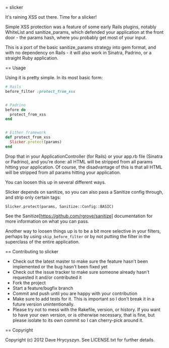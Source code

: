 = slicker

It's raining XSS out there. Time for a slicker!

Simple XSS protection was a feature of some early Rails plugins, notably WhiteList and sanitize_params, which defended your application at the front door - the params hash, where you probably get most of your input.  

This is a port of the basic sanitize_params strategy into gem format, and with no dependency on Rails - it will also work in Sinatra, Padrino, or a straight Ruby application. 

== Usage

Using it is pretty simple. In its most basic form:

```ruby
# Rails
before_filter :protect_from_xss


# Padrino
before do
  protect_from_xss
end


# Either framework
def protect_from_xss
  Slicker.protect(params)
end
```

Drop that in your ApplicationController (for Rails) or your app.rb file (Sinatra or Padrino), and you're done: all HTML will be stripped from all params hitting your application. Of course, the disadvantage of this is that all HTML will be stripped from all params hitting your application. 

You can loosen this up in several different ways.

Slicker depends on sanitize, so you can also pass a Sanitize config through, and strip only certain tags:

    Slicker.protect(params, Sanitize::Config::BASIC)

See the Sanitize[https://github.com/rgrove/sanitize] documentation for more information on what you can pass.

Another way to loosen things up is to be a bit more selective in your filters, perhaps by using `skip_before_filter` or by not putting the filter in the superclass of the entire application.

== Contributing to slicker
 
* Check out the latest master to make sure the feature hasn't been implemented or the bug hasn't been fixed yet
* Check out the issue tracker to make sure someone already hasn't requested it and/or contributed it
* Fork the project
* Start a feature/bugfix branch
* Commit and push until you are happy with your contribution
* Make sure to add tests for it. This is important so I don't break it in a future version unintentionally.
* Please try not to mess with the Rakefile, version, or history. If you want to have your own version, or is otherwise necessary, that is fine, but please isolate to its own commit so I can cherry-pick around it.

== Copyright

Copyright (c) 2012 Dave Hrycyszyn. See LICENSE.txt for
further details.

